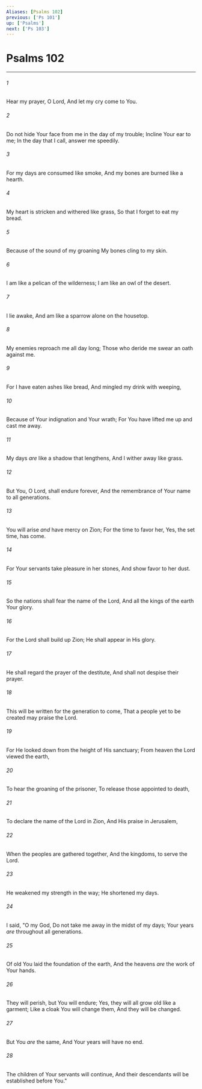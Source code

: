```yaml
---
Aliases: [Psalms 102]
previous: ['Ps 101']
up: ['Psalms']
next: ['Ps 103']
---
```

# Psalms 102

***


###### 1 
Hear my prayer, O Lord, And let my cry come to You. 

###### 2 
Do not hide Your face from me in the day of my trouble; Incline Your ear to me; In the day that I call, answer me speedily. 

###### 3 
For my days are consumed like smoke, And my bones are burned like a hearth. 

###### 4 
My heart is stricken and withered like grass, So that I forget to eat my bread. 

###### 5 
Because of the sound of my groaning My bones cling to my skin. 

###### 6 
I am like a pelican of the wilderness; I am like an owl of the desert. 

###### 7 
I lie awake, And am like a sparrow alone on the housetop. 

###### 8 
My enemies reproach me all day long; Those who deride me swear an oath against me. 

###### 9 
For I have eaten ashes like bread, And mingled my drink with weeping, 

###### 10 
Because of Your indignation and Your wrath; For You have lifted me up and cast me away. 

###### 11 
My days _are_ like a shadow that lengthens, And I wither away like grass. 

###### 12 
But You, O Lord, shall endure forever, And the remembrance of Your name to all generations. 

###### 13 
You will arise _and_ have mercy on Zion; For the time to favor her, Yes, the set time, has come. 

###### 14 
For Your servants take pleasure in her stones, And show favor to her dust. 

###### 15 
So the nations shall fear the name of the Lord, And all the kings of the earth Your glory. 

###### 16 
For the Lord shall build up Zion; He shall appear in His glory. 

###### 17 
He shall regard the prayer of the destitute, And shall not despise their prayer. 

###### 18 
This will be written for the generation to come, That a people yet to be created may praise the Lord. 

###### 19 
For He looked down from the height of His sanctuary; From heaven the Lord viewed the earth, 

###### 20 
To hear the groaning of the prisoner, To release those appointed to death, 

###### 21 
To declare the name of the Lord in Zion, And His praise in Jerusalem, 

###### 22 
When the peoples are gathered together, And the kingdoms, to serve the Lord. 

###### 23 
He weakened my strength in the way; He shortened my days. 

###### 24 
I said, "O my God, Do not take me away in the midst of my days; Your years _are_ throughout all generations. 

###### 25 
Of old You laid the foundation of the earth, And the heavens _are_ the work of Your hands. 

###### 26 
They will perish, but You will endure; Yes, they will all grow old like a garment; Like a cloak You will change them, And they will be changed. 

###### 27 
But You _are_ the same, And Your years will have no end. 

###### 28 
The children of Your servants will continue, And their descendants will be established before You."
